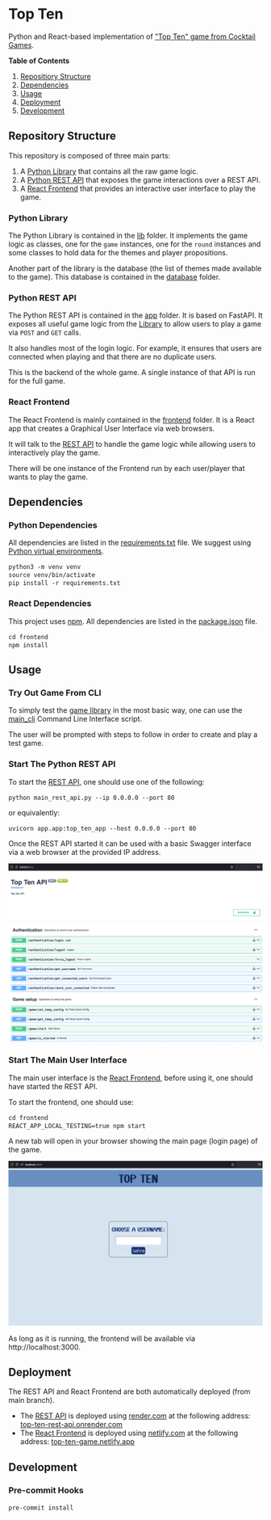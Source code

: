 # Top Ten

Python and React-based implementation of ["Top Ten" game from Cocktail Games](https://www.cocktailgames.com/en/game/top-ten/).

**Table of Contents**

1. [Repositiory Structure](#repository-structure)
1. [Dependencies](#dependencies)
1. [Usage](#usage)
1. [Deployment](#deployment)
1. [Development](#development)

## Repository Structure

This repository is composed of three main parts:

1. A [Python Library](#python-library) that contains all the raw game logic.
1. A [Python REST API](#python-rest-api) that exposes the game interactions over a REST API.
1. A [React Frontend](#react-frontend) that provides an interactive user interface to play the game.

### Python Library

The Python Library is contained in the [lib](lib) folder. It implements the game logic as classes, one for the `game` instances, one for the `round` instances and some classes to hold data for the themes and player propositions.

Another part of the library is the database (the list of themes made available to the game). This database is contained in the [database](database) folder.

### Python REST API

The Python REST API is contained in the [app](app) folder. It is based on FastAPI. It exposes all useful game logic from the [Library](#python-library) to allow users to play a game via `POST` and `GET` calls.

It also handles most of the login logic. For example, it ensures that users are connected when playing and that there are no duplicate users.

This is the backend of the whole game. A single instance of that API is run for the full game.

### React Frontend

The React Frontend is mainly contained in the [frontend](frontend) folder. It is a React app that creates a Graphical User Interface via web browsers.

It will talk to the [REST API](#python-rest-api) to handle the game logic while allowing users to interactively play the game.

There will be one instance of the Frontend run by each user/player that wants to play the game.

## Dependencies

### Python Dependencies

All dependencies are listed in the [requirements.txt](requirements.txt) file. We suggest using [Python virtual environments](https://docs.python.org/3/library/venv.html).

```shell
python3 -m venv venv
source venv/bin/activate
pip install -r requirements.txt
```

### React Dependencies

This project uses [npm](https://docs.npmjs.com/downloading-and-installing-node-js-and-npm). All dependencies are listed in the [package.json](frontend/package.json) file.

```shell
cd frontend
npm install
```

## Usage

### Try Out Game From CLI

To simply test the [game library](#python-library) in the most basic way, one can use the [main_cli](main_cli.py)
Command Line Interface script.

The user will be prompted with steps to follow in order to create and play a test game.

### Start The Python REST API

To start the [REST API](#python-rest-api), one should use one of the following:

```shell
python main_rest_api.py --ip 0.0.0.0 --port 80
```

or equivalently:

```shell
uvicorn app.app:top_ten_app --host 0.0.0.0 --port 80
```

Once the REST API started it can be used with a basic Swagger interface via a web browser at the provided IP address.

![Swagger UI](docs/swagger-ui.png)

### Start The Main User Interface

The main user interface is the [React Frontend](#react-frontend), before using it, one should have started the REST API.

To start the frontend, one should use:

```shell
cd frontend
REACT_APP_LOCAL_TESTING=true npm start
```

A new tab will open in your browser showing the main page (login page) of the game.

![Login Page](docs/login-page.png)

As long as it is running, the frontend will be available via http://localhost:3000.

## Deployment

The REST API and React Frontend are both automatically deployed (from main branch).

- The [REST API](#python-rest-api) is deployed using [render.com](https://render.com) at the following address: [top-ten-rest-api.onrender.com](https://top-ten-rest-api.onrender.com)
- The [React Frontend](#react-frontend) is deployed using [netlify.com](https://www.netlify.com) at the following address: [top-ten-game.netlify.app](https://top-ten-game.netlify.app)

## Development

### Pre-commit Hooks

```shell
pre-commit install
```
